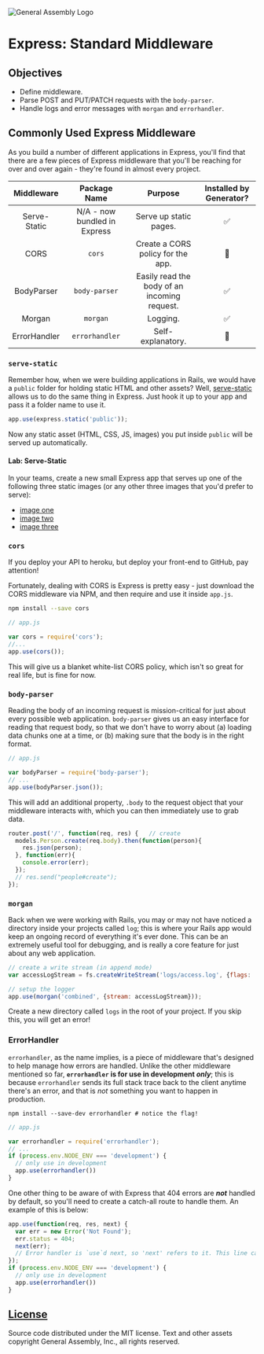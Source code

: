 ![General Assembly Logo](https://camo.githubusercontent.com/1a91b05b8f4d44b5bbfb83abac2b0996d8e26c92/687474703a2f2f692e696d6775722e636f6d2f6b6538555354712e706e67)

# Express: Standard Middleware

## Objectives

- Define middleware.
- Parse POST and PUT/PATCH requests with the `body-parser`.
- Handle logs and error messages with `morgan` and `errorhandler`.

## Commonly Used Express Middleware

As you build a number of different applications in Express, you'll find that there are a few pieces of Express middleware that you'll be reaching for over and over again - they're found in almost every project.

| Middleware   | Package Name                 | Purpose                                      | Installed by Generator? |
| :----------: | :--------------------------: | :------------------------------------------: | :---------------------: |
| Serve-Static | N/A - now bundled in Express | Serve up static pages.                       | :white_check_mark:      |
| CORS         | `cors`                       | Create a CORS policy for the app.            | :no_entry_sign:         |
| BodyParser   | `body-parser`                | Easily read the body of an incoming request. | :white_check_mark:      |
| Morgan       | `morgan`                     | Logging.                                     | :white_check_mark:      |
| ErrorHandler | `errorhandler`               | Self-explanatory.                            | :no_entry_sign:         |

### `serve-static`

Remember how, when we were building applications in Rails, we would have a `public` folder for holding static HTML and other assets? Well, [serve-static](https://github.com/expressjs/serve-static) allows us to do the same thing in Express. Just hook it up to your app and pass it a folder name to use it.

```javascript
app.use(express.static('public'));
```

Now any static asset (HTML, CSS, JS, images) you put inside `public` will be served up automatically.

#### Lab: Serve-Static

In your teams, create a new small Express app that serves up one of the following three static images (or any other three images that you'd prefer to serve):

- [image one](http://static.memrise.com/uploads/profiles/bearzooka_140515_2354_31.jpg)
- [image two](http://luckysun.info/wp-content/uploads/2015/05/ROBOT-CHEETAH.jpeg)
- [image three](http://www.itsartmag.com/features/itsart/wp-content/uploads/2013/06/monsterfish-breakdown.jpg)

### `cors`

If you deploy your API to heroku, but deploy your front-end to GitHub, pay attention!

Fortunately, dealing with CORS is Express is pretty easy - just download the CORS middleware via NPM, and then require and use it inside `app.js`.

```bash
npm install --save cors
```


```javascript
// app.js

var cors = require('cors');
//...
app.use(cors());
```

This will give us a blanket white-list CORS policy, which isn't so great for real life, but is fine for now.

### `body-parser`

Reading the body of an incoming request is mission-critical for just about every possible web application. `body-parser` gives us an easy interface for reading that request body, so that we don't have to worry about (a) loading data chunks one at a time, or (b) making sure that the body is in the right format.

```javascript
// app.js

var bodyParser = require('body-parser');
// ...
app.use(bodyParser.json());
```

This will add an additional property, `.body` to the request object that your middleware interacts with, which you can then immediately use to grab data.

```javascript
router.post('/', function(req, res) {   // create
  models.Person.create(req.body).then(function(person){
    res.json(person);
  }, function(err){
    console.error(err);
  });
  // res.send("people#create");
});
```

### `morgan`

Back when we were working with Rails, you may or may not have noticed a directory inside your projects called `log`; this is where your Rails app would keep an ongoing record of everything it's ever done. This can be an extremely useful tool for debugging, and is really a core feature for just about any web application.

```javascript
// create a write stream (in append mode)
var accessLogStream = fs.createWriteStream('logs/access.log', {flags: 'a'});

// setup the logger
app.use(morgan('combined', {stream: accessLogStream}));
```

Create a new directory called `logs` in the root of your project. If you skip this, you will get an error!

### ErrorHandler
`errorhandler`, as the name implies, is a piece of middleware that's designed to help manage how errors are handled. Unlike the other middleware mentioned so far, **`errorhandler` is for use in development _only_**; this is because `errorhandler` sends its full stack trace back to the client anytime there's an error, and that is _not_ something you want to happen in production.

```
npm install --save-dev errorhandler # notice the flag!
```


```javascript
// app.js

var errorhandler = require('errorhandler');
// ...
if (process.env.NODE_ENV === 'development') {
  // only use in development
  app.use(errorhandler())
}
```

One other thing to be aware of with Express that 404 errors are **_not_** handled by default, so you'll need to create a catch-all route to handle them. An example of this is below:

```javascript
app.use(function(req, res, next) {
  var err = new Error('Not Found');
  err.status = 404;
  next(err);
  // Error handler is `use`d next, so 'next' refers to it. This line calls that error handler with the new error
});
if (process.env.NODE_ENV === 'development') {
  // only use in development
  app.use(errorhandler())
}
```

[License](LICENSE)
------------------

Source code distributed under the MIT license. Text and other assets copyright
General Assembly, Inc., all rights reserved.
